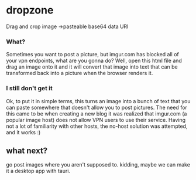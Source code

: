 # dropzone
Drag and crop image ->pasteable base64 data URI

### What?

Sometimes you want to post a picture, but imgur.com has blocked all of your vpn endpoints, what are you gonna do? Well, open this html file and drag an image onto it and it will convert that image into text that can be transformed back into a picture when the browser renders it. 


### I still don't get it

Ok, to put it in simple terms, this turns an image into a bunch of text that you can paste somewhere that doesn't allow you to post pictures. The need for this came to be when creating a new blog it was realized that imgur.com (a popular image host) does not allow VPN users to use their service. Having not a lot of familiarity with other hosts, the no-host solution was attempted, and it works :)


## what next?

go post images where you aren't supposed to. kidding, maybe we can make it a desktop app with tauri.
